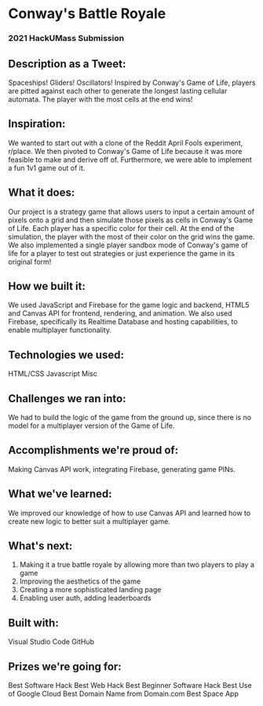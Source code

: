 ﻿# Conway's Battle Royale

### 2021 HackUMass Submission

## Description as a Tweet:
Spaceships! Gliders! Oscillators! Inspired by Conway's Game of Life, players are pitted against each other to generate the longest lasting cellular automata. The player with the most cells at the end wins!

## Inspiration:
We wanted to start out with a clone of the Reddit April Fools experiment, r/place. We then pivoted to Conway's Game of Life because it was more feasible to make and derive off of. Furthermore, we were able to implement a fun 1v1 game out of it.

## What it does:
Our project is a strategy game that allows users to input a certain amount of pixels onto a grid and then simulate those pixels as cells in Conway's Game of Life. Each player has a specific color for their cell. At the end of the simulation, the player with the most of their color on the grid wins the game. We also implemented a single player sandbox mode of Conway's game of life for a player to test out strategies or just experience the game in its original form!

## How we built it:
We used JavaScript and Firebase for the game logic and backend, HTML5 and Canvas API for frontend, rendering, and animation. We also used Firebase, specifically its Realtime Database and hosting capabilities, to enable multiplayer functionality.

## Technologies we used:
HTML/CSS
Javascript
Misc

## Challenges we ran into:
We had to build the logic of the game from the ground up, since there is no model for a multiplayer version of the Game of Life.

## Accomplishments we're proud of:
Making Canvas API work, integrating Firebase, generating game PINs.

## What we've learned:
We improved our knowledge of how to use Canvas API and learned how to create new logic to better suit a multiplayer game.

## What's next:
1) Making it a true battle royale by allowing more than two players to play a game
2) Improving the aesthetics of the game
3) Creating a more sophisticated landing page
4) Enabling user auth, adding leaderboards

## Built with:
Visual Studio Code
GitHub

## Prizes we're going for:
Best Software Hack
Best Web Hack
Best Beginner Software Hack
Best Use of Google Cloud
Best Domain Name from Domain.com
Best Space App
